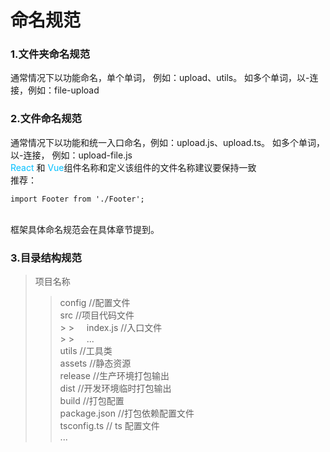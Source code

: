 # 命名规范

### 1.文件夹命名规范

通常情况下以功能命名，单个单词， 例如：upload、utils。
如多个单词，以-连接，例如：file-upload

### 2.文件命名规范

通常情况下以功能和统一入口命名，例如：upload.js、upload.ts。
如多个单词，以-连接， 例如：upload-file.js<br>
<font color="deepskyblue">React</font> 和 <font color="deepskyblue">Vue</font>组件名称和定义该组件的文件名称建议要保持一致<br>
推荐：

```
import Footer from './Footer';
```

  <br>
  框架具体命名规范会在具体章节提到。

### 3.目录结构规范

> 项目名称
>
> > config //配置文件<br>
> > src //项目代码文件<br> > > &nbsp;&nbsp;&nbsp;&nbsp;index.js //入口文件<br> > > &nbsp;&nbsp;&nbsp;&nbsp;...<br>
> > utils //工具类<br>
> > assets //静态资源<br>
> > release //生产环境打包输出<br>
> > dist //开发环境临时打包输出<br>
> > build //打包配置<br>
> > package.json //打包依赖配置文件<br>
> > tsconfig.ts // ts 配置文件<br>
> > ...
